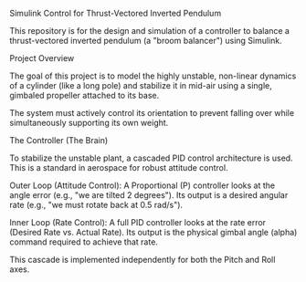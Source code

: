 Simulink Control for Thrust-Vectored Inverted Pendulum

This repository is for the design and simulation of a controller to balance a thrust-vectored inverted pendulum (a "broom balancer") using Simulink.

Project Overview

The goal of this project is to model the highly unstable, non-linear dynamics of a cylinder (like a long pole) and stabilize it in mid-air using a single, gimbaled propeller attached to its base.

The system must actively control its orientation to prevent falling over while simultaneously supporting its own weight.

 The Controller (The Brain)

To stabilize the unstable plant, a cascaded PID control architecture is used. This is a standard in aerospace for robust attitude control.

Outer Loop (Attitude Control): A Proportional (P) controller looks at the angle error (e.g., "we are tilted 2 degrees"). Its output is a desired angular rate (e.g., "we must rotate back at 0.5 rad/s").

Inner Loop (Rate Control): A full PID controller looks at the rate error (Desired Rate vs. Actual Rate). Its output is the physical gimbal angle (alpha) command required to achieve that rate.

This cascade is implemented independently for both the Pitch and Roll axes.
